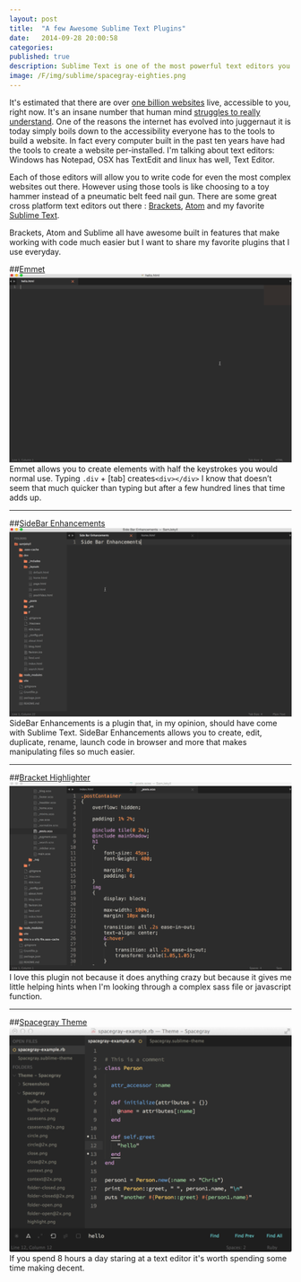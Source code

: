```yaml
---
layout: post
title:  "A few Awesome Sublime Text Plugins"
date:   2014-09-28 20:00:58
categories: 
published: true
description: Sublime Text is one of the most powerful text editors you can use, but with a little extra work you can make it even better.
image: /F/img/sublime/spacegray-eighties.png
---
```


It's estimated that there are over [one billion websites](http://www.internetlivestats.com/total-number-of-websites/) live, accessible to you, right now. It's an insane number that human mind [struggles to really understand](http://spacecollective.org/TheUndying/5970/Big-numbers-and-the-human-mind). One of the reasons the internet has evolved into juggernaut it is today simply boils down to the accessibility everyone has to the tools to build a website.  In fact every computer built in the past ten years have had the tools to create a website per-installed.  I'm talking about text editors: Windows has Notepad, OSX has TextEdit and linux has well, Text Editor.  

Each of those editors will allow you to write code for even the most complex websites out there.  However using those tools is like choosing to a toy hammer instead of a pneumatic belt feed nail gun.  There are some great cross platform text editors out there : [Brackets](http://brackets.io/), [Atom](https://atom.io/) and my favorite [Sublime Text](http://www.sublimetext.com/).

Brackets, Atom and Sublime all have awesome built in features that make working with code much easier but I want to share my favorite plugins that I use everyday. 


##[Emmet](http://emmet.io/)
![Emmet](/F/img/sublime/emmet.gif)
Emmet allows you to create elements with half the keystrokes you would normal use.  Typing ```.div``` + [tab] creates```<div></div>``` I know that doesn’t seem that much quicker than typing but after a few hundred lines that time adds up.

-----

##[SideBar Enhancements](https://github.com/titoBouzout/SideBarEnhancements)
![Sidemenu](/F/img/sublime/sidemenu.gif)
SideBar Enhancements is a plugin that, in my opinion, should have come with Sublime Text.  SideBar Enhancements allows you to create, edit, duplicate, rename, launch code in browser and more that makes manipulating files so much easier.

-----

##[Bracket Highlighter](https://github.com/facelessuser/BracketHighlighter)
![Brackets](/F/img/sublime/bracket.gif)
I love this plugin not because it does anything crazy but because it gives me little helping hints when I'm looking through a complex sass file or javascript function. 

-----

##[Spacegray Theme](https://sublime.wbond.net/packages/Theme%20-%20Spacegray)
![spacegray theme](/F/img/sublime/spacegray-eighties.png)
If you spend 8 hours a day staring at a text editor it's worth spending some time making decent. 
